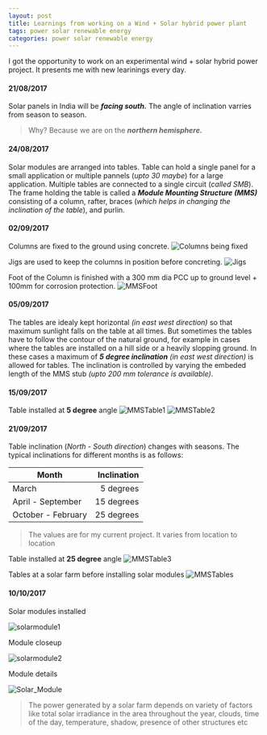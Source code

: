 ```yaml
---
layout: post
title: Learnings from working on a Wind + Solar hybrid power plant 
tags: power solar renewable energy
categories: power solar renewable energy
---
```


I got the opportunity to work on an experimental wind + solar hybrid power project. It presents me with new learinings every day.

#### 21/08/2017

Solar panels in India will be ***facing south.*** The angle of inclination varries from season to season. 
>Why? Because we are on the ***northern hemisphere.***

#### 24/08/2017

Solar modules are arranged into tables. Table can hold a single panel for a small application or multiple pannels (*upto 30 maybe*) for a large application. Multiple tables are connected to a single circuit (*called SMB*). The frame holding the table is called a ***Module Mounting Structure (MMS)*** consisting of a column, rafter, braces (*which helps in changing the inclination of the table*), and purlin.

#### 02/09/2017

Columns are fixed to the ground using concrete.
![Columns being fixed](/assets/media/windsolar/MMS_concrete.jpg) 

Jigs are used to keep the columns in position before concreting.
![Jigs](/assets/media/windsolar/MMS_jig.jpg)

Foot of the Column is finished with a 300 mm dia PCC up to ground level + 100mm for corrosion protection.
![MMSFoot](/assets/media/windsolar/MMS_foot.jpg)

#### 05/09/2017

The tables are idealy kept horizontal *(in east west direction)* so that maximum sunlight falls on the table at all times. But sometimes the tables have to follow the contour of the natural ground, for example in cases where the tables are installed on a hill side or a heavily slopping ground. In these cases a maximum of ***5 degree inclination*** *(in east west direction)* is allowed for tables. The inclination is controlled by varying the embeded length of the MMS stub *(upto 200 mm tolerance is available)*.    


#### 15/09/2017

Table installed at **5 degree** angle
![MMSTable1](/assets/media/windsolar/MMS_table_1.jpg)
![MMSTable2](/assets/media/windsolar/MMS_table_2.jpg)


#### 21/09/2017

Table inclination (*North - South direction*) changes with seasons. The typical inclinations for different months is as follows:

|Month|Inclination|
|---|---:|
|March|5 degrees|
|April - September|15 degrees|
|October - February|25 degrees|

>The values are for my current project. It varies from location to location  

Table installed at **25 degree** angle
![MMSTable3](/assets/media/windsolar/MMS_table_25_degree.jpg)

Tables at a solar farm before installing solar modules 
![MMSTables](/assets/media/windsolar/MMS_tables.jpg)

#### 10/10/2017

Solar modules installed

![solarmodule1](/assets/media/windsolar/solar_module_2.jpg)

Module closeup

![solarmodule2](/assets/media/windsolar/solar_module_1.jpg)

Module details

![Solar_Module](/assets/media/windsolar/Solar_Module.jpg)

>The power generated by a solar farm depends on variety of factors like total solar irradiance in the area throughout the year, clouds, time of the day, temperature, shadow, presence of other structures etc  
